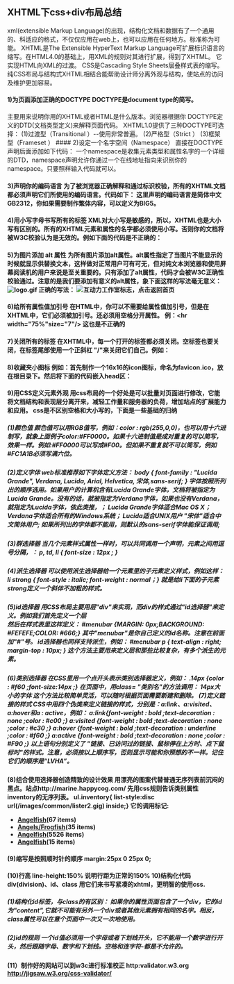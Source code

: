 ## XHTML下css+div布局总结
xml(extensible Markup Language)的出现，结构化文档和数据有了一个通用的、科适应的格式，不仅仅应用在web上，也可以应用在任何地方。标准称为可能。 
XHTML是The Extensible HyperText Markup Language可扩展标识语言的缩写。在HTML4.0的基础上，用XML的规则对其进行扩展，得到了XHTML。
它实现HTML向XML的过渡。 CSS是Cascading Style Sheets层叠样式表的缩写。纯CSS布局与结构式XHTML相结合能帮助设计师分离外观与结构，使站点的访问及维护更加容易。

#### 1)为页面添加正确的DOCTYPE DOCTYPE是document type的简写。
主要用来说明你用的XHTML或者HTML是什么版本。浏览器根据你 DOCTYPE定义的DTD(文档类型定义)来解释页面代码。 XHTML1.0提供了三种DOCTYPE可选择： 
(1)过渡型（Transitional ）--使用非常普遍。 <!DOCTYPE html PUBLIC "-//W3C//DTD XHTML 1.0 Transitional//EN" "http://www.w3.org/TR/xhtml1/DTD/xhtml1-transitional.dtd">
(2)严格型（Strict ） <!DOCTYPE html PUBLIC "-//W3C//DTD XHTML 1.0 Strict//EN" "http://www.w3.org/TR/xhtml1/DTD/xhtml1 -strict.dtd">
(3)框架型（Frameset ） <!DOCTYPE html PUBLIC "-//W3C//DTD XHTML 1.0 Frameset//EN" "http://www.w3.org/TR/xhtml1/DTD/xhtml1-frameset.dtd"> #### 2)设定一个名字空间（Namespace） 直接在DOCTYPE声明后面添加如下代码： <html XMLns="http://www.w3.org/1999/xhtml" > 一个namespace是收集元素类型和属性名字的一个详细的DTD，namespace声明允许你通过一个在线地址指向来识别你的namespace。只要照样输入代码就可以。 
#### 3)声明你的编码语言 为了被浏览器正确解释和通过标识校验，所有的XHTML文档都必须声明它们所使用的编码语言。代码如下： <meta http-equiv="Content-Type" content="text/html; charset=GB2312" /> 这里声明的编码语言是简体中文GB2312，你如果需要制作繁体内容，可以定义为BIG5。
#### 4)用小写字母书写所有的标签 XML对大小写是敏感的，所以，XHTML也是大小写有区别的。所有的XHTML元素和属性的名字都必须使用小写。否则你的文档将被W3C校验认为是无效的。例如下面的代码是不正确的： 
#### 5)为图片添加 alt 属性 为所有图片添加alt属性。alt属性指定了当图片不能显示的时候就显示供替换文本，这样做对正常用户可有可无，但对纯文本浏览器和使用屏幕阅读机的用户来说是至关重要的。只有添加了alt属性，代码才会被W3C正确性校验通过。注意的是我们要添加有意义的alt属性，象下面这样的写法毫无意义： <img src="logo.gif" alt="logo.gif"> 正确的写法： <img src="logo.gif" alt="互动力工作室标志，点击返回首页"> 
#### 6)给所有属性值加引号 在HTML中，你可以不需要给属性值加引号，但是在XHTML中，它们必须被加引号。还必须用空格分开属性。 例：<hr width="75%"size="7"/> 这也是不正确的 
#### 7)关闭所有的标签 在XHTML中，每一个打开的标签都必须关闭。空标签也要关闭，在标签尾部使用一个正斜杠 "/"来关闭它们自己。例如： <br /> 
#### 8)收藏夹小图标 例如：首先制作一个16x16的icon图标，命名为favicon.ico，放在根目录下。然后将下面的代码嵌入head区： <link rel="icon" href="/favicon.ico" type="image/x-icon" /> <link rel="shortcut icon" href="/favicon.ico" type="image/x-icon" /> 
#### 9)用CSS定义元素外观 用css布局的一个好处是可以批量对页面进行修改，它能将文档结构和表现层分离开来，减轻工作量和服务器的负荷，增加站点的扩展能力和应用。 css是不区别空格和大小写的，下面是一些基础的归纳 
##### (1)颜色值 颜色值可以用RGB值写，例如：color : rgb(255,0,0)，也可以用十六进制写，就象上面例子color:#FF0000。如果十六进制值是成对重复的可以简写，效果一样。例如:#FF0000可以写成#F00。但如果不重复就不可以简写，例如#FC1A1B必须写满六位。 
##### (2)定义字体 web标准推荐如下字体定义方法： body { font-family : "Lucida Grande", Verdana, Lucida, Arial, Helvetica, 宋体,sans-serif; } 字体按照所列出的顺序选用。如果用户的计算机含有Lucida Grande字体，文档将被指定为Lucida Grande。没有的话，就被指定为Verdana字体，如果也没有Verdana，就指定为Lucida字体，依此类推，； Lucida Grande字体适合Mac OS X； Verdana字体适合所有的Windows系统； Lucida适合UNIX用户 "宋体"适合中文简体用户; 如果所列出的字体都不能用，则默认的sans-serif字体能保证调用; 
##### (3)群选择器 当几个元素样式属性一样时，可以共同调用一个声明，元素之间用逗号分隔，： p, td, li { font-size : 12px ; }
##### (4)派生选择器 可以使用派生选择器给一个元素里的子元素定义样式，例如这样： li strong { font-style : italic; font-weight : normal；} 就是给li下面的子元素strong定义一个斜体不加粗的样式。
##### (5)id选择器 用CSS布局主要用层"div"来实现，而div的样式通过"id选择器"来定义。例如我们首先定义一个层 <div id="menubar"></div> 然后在样式表里这样定义： #menubar {MARGIN: 0px;BACKGROUND: #FEFEFE;COLOR: #666;} 其中"menubar"是你自己定义的id名称。注意在前面加"#"号。 id选择器也同样支持派生，例如： #menubar p { text-align : right; margin-top : 10px; } 这个方法主要用来定义层和那些比较复杂，有多个派生的元素。
##### (6)类别选择器 在CSS里用一个点开头表示类别选择器定义，例如： .14px {color : #f60 ;font-size:14px ;} 在页面中，用class= "类别名"的方法调用： <span class="14px">14px大小的字体</span> 这个方法比较简单灵活，可以随时根据页面需要新建和删除。 (7)定义链接的样式 CSS中用四个伪类来定义链接的样式，分别是：a:link、a:visited、a:hover和a : active，例如： a:link{font-weight : bold ;text-decoration : none ;color : #c00 ;} a:visited {font-weight : bold ;text-decoration : none ;color : #c30 ;} a:hover {font-weight : bold ;text-decoration : underline ;color : #f60 ;} a:active {font-weight : bold ;text-decoration : none ;color : #F90 ;} 以上语句分别定义了 "链接、已访问过的链接、鼠标停在上方时、点下鼠标时"的样式。注意，必须按以上顺序写，否则显示可能和你预想的不一样。记住它们的顺序是“LVHA”。
#### (8)组合使用选择器创造精致的设计效果 用漂亮的图案代替普通无序列表前沉闷的黑点。站点http://marine.happycog.com/ 先用css规则告诉类别属性inventory的无序列表。 ul.inventory{ list-style:disc url(/images/common/lister2.gig) inside;} 它的调用标记: <ul class="inventory"> <li><a href="/angelfish">Angelfish</a>(67 items)</li> <li><a href="/angeld">Angels/Frogfish</a>(35 items)</li> <li><a href="/anthias">Angelfish</a>(5526 items)</li> <li><a href="/basslets">Angelfish</a>(15 items)</li> <ul>
#### (9)缩写是按照顺时针的顺序 margin:25px 0 25px 0;
#### (10)行高 line-height:150% 说明行距为正常的150% 10)结构化代码div(division)、id、class 用它们来书写紧凑的xhtml，更明智的使用css. 
##### (1)结构化id标签，与class的有区别： 如果你的属性页面包含了一个div，它的id为"content",它就不可能有另外一个div或者其他元素拥有相同的名字。相反，class属性可以在意个页面中一次又一次地使用。
##### (2)id的规则 一个id值必须用一个字母或者下划线开头，它不能用一个数字进行开头，然后跟随字母、数字和下划线。空格和连字符-都是不允许的。
#### (11）制作好的网站可以到w3c进行标准校正 http:validator.w3.org http://jigsaw.w3.org/css-validator/
